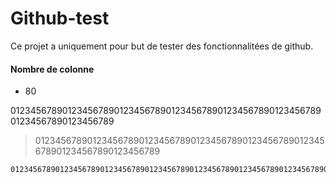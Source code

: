 # Github-test

Ce projet a uniquement pour but de tester des fonctionnalitées de github.



#### Nombre de colonne

* 80

01234567890123456789012345678901234567890123456789012345678901234567890123456789

> 01234567890123456789012345678901234567890123456789012345678901234567890123456789

```
01234567890123456789012345678901234567890123456789012345678901234567890123456789
```

